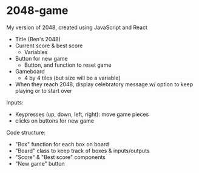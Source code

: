 # 2048-game
My version of 2048, created using JavaScript and React

- Title (Ben's 2048)
- Current score & best score
    - Variables
- Button for new game
    - Button, and function to reset game
- Gameboard
    - 4 by 4 tiles (but size will be a variable)
- When they reach 2048, display celebratory message w/ option to keep playing or to start over

Inputs:
- Keypresses (up, down, left, right): move game pieces
- clicks on buttons for new game

Code structure:
- "Box" function for each box on board
- "Board" class to keep track of boxes & inputs/outputs
- "Score" & "Best score" components
- "New game" button